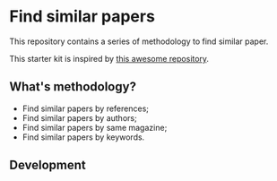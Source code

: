 # Find similar papers

This repository contains a series of methodology to find similar paper.


This starter kit is inspired by [this awesome repository](https://github.com/santiq/bulletproof-nodejs).

## What's methodology?

- Find similar papers by references;
- Find similar papers by authors;
- Find similar papers by same magazine;
- Find similar papers by keywords.
 
## Development
